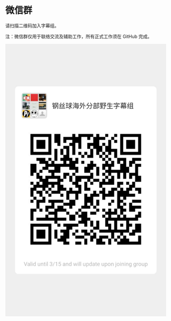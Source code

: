 # 微信群

请扫描二维码加入字幕组。

注：微信群仅用于联络交流及辅助工作，所有正式工作须在 GitHub 完成。

![wechat group QR code](wechat-qr-20200308.jpg)
